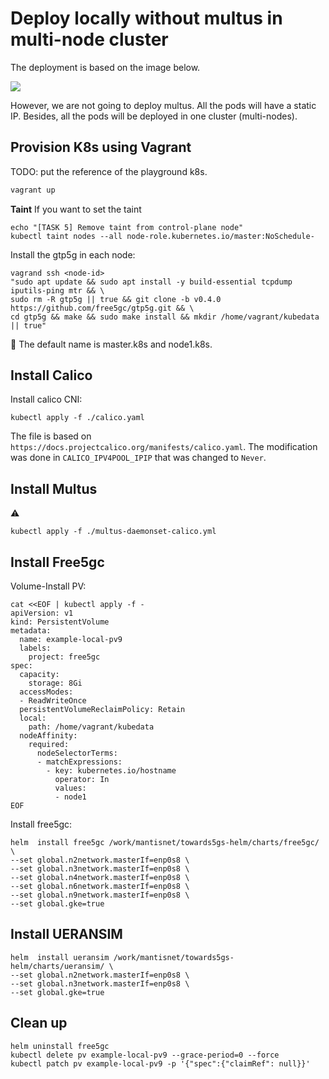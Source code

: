 # Deploy locally without multus in multi-node cluster

The deployment is based on the image below. 

![](https://github.com/Orange-OpenSource/towards5gs-helm/raw/main/pictures/Setup-free5gc-on-multiple-clusters-and-test-with-UERANSIM-Architecture.png)

However, we are not going to deploy multus. All the pods will have a static IP. Besides, all the pods will be deployed in one cluster (multi-nodes).

## Provision K8s using Vagrant

TODO: put the reference of the playground k8s.

```bash
vagrant up
```

**Taint**
If you want to set the taint
```
echo "[TASK 5] Remove taint from control-plane node"
kubectl taint nodes --all node-role.kubernetes.io/master:NoSchedule-
```

Install the gtp5g in each node:
```
vagrand ssh <node-id>
"sudo apt update && sudo apt install -y build-essential tcpdump iputils-ping mtr && \
sudo rm -R gtp5g || true && git clone -b v0.4.0 https://github.com/free5gc/gtp5g.git && \
cd gtp5g && make && sudo make install && mkdir /home/vagrant/kubedata || true"
```
:memo: The default name is master.k8s and node1.k8s.

## Install Calico

Install calico CNI:

```
kubectl apply -f ./calico.yaml
```

The file is based on `https://docs.projectcalico.org/manifests/calico.yaml`. The modification was done in `CALICO_IPV4POOL_IPIP` that was changed to `Never`.

## Install Multus

:warning: 
```
kubectl apply -f ./multus-daemonset-calico.yml

```

## Install Free5gc

Volume-Install PV:

```
cat <<EOF | kubectl apply -f -
apiVersion: v1
kind: PersistentVolume
metadata:
  name: example-local-pv9
  labels:
    project: free5gc
spec:
  capacity:
    storage: 8Gi
  accessModes:
  - ReadWriteOnce
  persistentVolumeReclaimPolicy: Retain
  local:
    path: /home/vagrant/kubedata
  nodeAffinity:
    required:
      nodeSelectorTerms:
      - matchExpressions:
        - key: kubernetes.io/hostname
          operator: In
          values:
          - node1
EOF
```

Install free5gc:
```
helm  install free5gc /work/mantisnet/towards5gs-helm/charts/free5gc/ \
--set global.n2network.masterIf=enp0s8 \
--set global.n3network.masterIf=enp0s8 \
--set global.n4network.masterIf=enp0s8 \
--set global.n6network.masterIf=enp0s8 \
--set global.n9network.masterIf=enp0s8 \
--set global.gke=true
```

## Install UERANSIM

```
helm  install ueransim /work/mantisnet/towards5gs-helm/charts/ueransim/ \
--set global.n2network.masterIf=enp0s8 \
--set global.n3network.masterIf=enp0s8 \
--set global.gke=true
```

## Clean up

```
helm uninstall free5gc
kubectl delete pv example-local-pv9 --grace-period=0 --force
kubectl patch pv example-local-pv9 -p '{"spec":{"claimRef": null}}'
```
